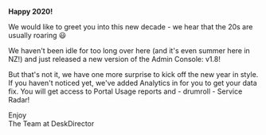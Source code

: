 **Happy 2020!**

We would like to greet you into this new decade - we hear that the 20s are usually roaring 😃

We haven't been idle for too long over here (and it's even summer here in NZ!) and just released a new version of the Admin Console: v1.8!

But that's not it, we have one more surprise to kick off the new year in style.
If you haven't noticed yet, we've added Analytics in for you to get your data fix. You will get access to Portal Usage reports and - drumroll - Service Radar!

Enjoy  
The Team at DeskDirector
